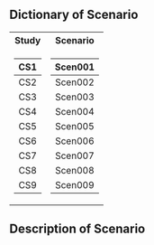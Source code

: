 ## Dictionary of Scenario

<table>
<tr><th> Study </th><th> Scenario </th></tr>
<tr><td>

|  CS1  |
|:-----:|
|  CS2  |
|  CS3  |
|  CS4  |
|  CS5  |
|  CS6  |
|  CS7  |
|  CS8  |
|  CS9  |

</td><td>

| Scen001 |
|:-------:|
| Scen002 |
| Scen003 |
| Scen004 |
| Scen005 |
| Scen006 |
| Scen007 |
| Scen008 |
| Scen009 |

</td></tr> </table>

## Description of Scenario

<!-- <table>
<tr><th>Table 1 Heading 1 </th><th>Table 1 Heading 2</th></tr>
<tr><td>

|Study| Middle | Table 2|
|--|--|--|
|a| not b|and c |

</td><td>

|b|1|2|3|
|--|--|--|--|
|a|s|d|f|

</td></tr> </table> -->
